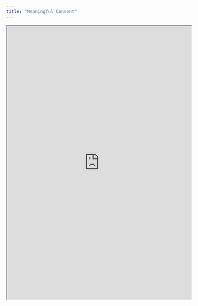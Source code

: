 ```yaml
---
title: "Meaningful Consent"
---
```



<iframe height="750" width="100%" src="https://ewelton.github.io/ktest/wiki.html#Meaningful%20Consent"></iframe>
